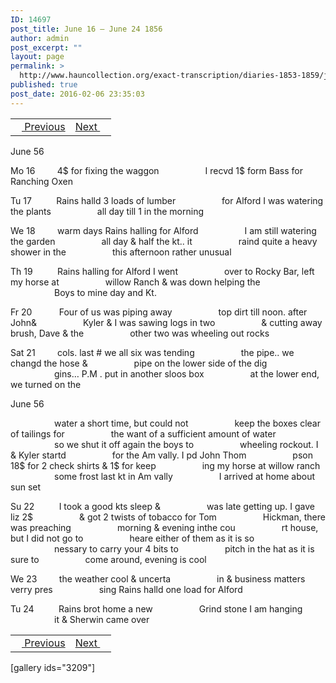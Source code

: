 ```yaml
---
ID: 14697
post_title: June 16 – June 24 1856
author: admin
post_excerpt: ""
layout: page
permalink: >
  http://www.hauncollection.org/exact-transcription/diaries-1853-1859/june-16-june-24-1856/
published: true
post_date: 2016-02-06 23:35:03
---
```

<table style="width: 100%;" align="center">
<tbody>
<tr>
<td><a href="http://www.hauncollection.org/version-2/diaries-1853-1859/june-11-june-16-1856/"><img src="https://lh3.googleusercontent.com/-EFJpxxNiPNw/VqgtWBCZrMI/AAAAAAAAAFU/WfY4lPFWWkg/s800-Ic42/Soeb-Plain-Arrows-8-10px.png" alt="" width="10" height="10" /> Previous</a></td>
<td style="text-align: right;"><a href="http://www.hauncollection.org/version-2/diaries-1853-1859/june-24-june-29-1856/">Next <img src="https://lh3.googleusercontent.com/-67k0cYlpXHw/VqgtWKz1MXI/AAAAAAAAAFU/k9PW_Piyurk/s800-Ic42/Soeb-Plain-Arrows-5-10px.png" alt="" width="10" height="10" /></a></td>
</tr>
</tbody>
</table>
June 56

Mo 16         4$ for fixing the waggon
<span style="margin-left: 70px;">I recvd 1$ form Bass for Ranching Oxen</span>

Tu 17          Rains halld 3 loads of lumber
<span style="margin-left: 70px;">for Alford I was watering the plants
<span style="margin-left: 70px;">all day till 1 in the morning</span></span>

We 18         warm days Rains halling for Alford
<span style="margin-left: 70px;">I am still watering the garden
<span style="margin-left: 70px;">all day &amp; half the kt.. it
<span style="margin-left: 70px;">raind quite a heavy shower in the
<span style="margin-left: 70px;">this afternoon rather unusual</span></span></span></span>

Th 19          Rains halling for Alford I went
<span style="margin-left: 70px;">over to Rocky Bar, left my horse at
<span style="margin-left: 70px;">willow Ranch &amp; was down helping the
<span style="margin-left: 70px;">Boys to mine day and Kt.</span></span></span>

Fr 20           Four of us was piping away
<span style="margin-left: 70px;">top dirt till noon. after John&amp;
<span style="margin-left: 70px;">Kyler &amp; I was sawing logs in two
<span style="margin-left: 70px;">&amp; cutting away brush, Dave &amp; the
<span style="margin-left: 70px;">other two was wheeling out rocks</span></span></span></span>

Sat 21         cols. last # we all six was tending
<span style="margin-left: 70px;">the pipe.. we changd the hose &amp;
<span style="margin-left: 70px;">pipe on the lower side of the dig
<span style="margin-left: 70px;">gins… P.M . put in another sloos box
<span style="margin-left: 70px;">at the lower end, we turned on the</span></span></span></span>

June 56

<span style="margin-left: 70px;">water a short time, but could not
<span style="margin-left: 70px;">keep the boxes clear of tailings for
<span style="margin-left: 70px;">the want of a sufficient amount of water
<span style="margin-left: 70px;">so we shut it off again the boys to
<span style="margin-left: 70px;">wheeling rockout. I &amp; Kyler startd
<span style="margin-left: 70px;">for the Am vally. I pd John Thom
<span style="margin-left: 70px;">pson 18$ for 2 check shirts &amp; 1$ for keep
<span style="margin-left: 70px;">ing my horse at willow ranch
<span style="margin-left: 70px;">some frost last kt in Am vally
<span style="margin-left: 70px;">I arrived at home about sun set</span></span></span></span></span></span></span></span></span></span>

Su 22          I took a good kts sleep &amp;
<span style="margin-left: 70px;">was late getting up. I gave liz 2$
<span style="margin-left: 70px;">&amp; got 2 twists of tobacco for Tom
<span style="margin-left: 70px;">Hickman, there was preaching
<span style="margin-left: 70px;">morning &amp; evening inthe cou
<span style="margin-left: 70px;">rt house, but I did not go to
<span style="margin-left: 70px;">heare either of them as it is so
<span style="margin-left: 70px;">nessary to carry your 4 bits to
<span style="margin-left: 70px;">pitch in the hat as it is sure to
<span style="margin-left: 70px;">come around, evening is cool</span></span></span></span></span></span></span></span></span>

We 23         the weather cool &amp; uncerta
<span style="margin-left: 70px;">in &amp; business matters verry pres
<span style="margin-left: 70px;">sing Rains halld one load for Alford</span></span>

Tu 24          Rains brot home a new
<span style="margin-left: 70px;">Grind stone I am hanging
<span style="margin-left: 70px;">it &amp; Sherwin came over</span></span>
<table style="width: 100%;" align="center">
<tbody>
<tr>
<td><a href="http://www.hauncollection.org/version-2/diaries-1853-1859/june-11-june-16-1856/"><img src="https://lh3.googleusercontent.com/-EFJpxxNiPNw/VqgtWBCZrMI/AAAAAAAAAFU/WfY4lPFWWkg/s800-Ic42/Soeb-Plain-Arrows-8-10px.png" alt="" width="10" height="10" /> Previous</a></td>
<td style="text-align: right;"><a href="http://www.hauncollection.org/version-2/diaries-1853-1859/june-24-june-29-1856/">Next <img src="https://lh3.googleusercontent.com/-67k0cYlpXHw/VqgtWKz1MXI/AAAAAAAAAFU/k9PW_Piyurk/s800-Ic42/Soeb-Plain-Arrows-5-10px.png" alt="" width="10" height="10" /></a></td>
</tr>
</tbody>
</table>
[gallery ids="3209"]